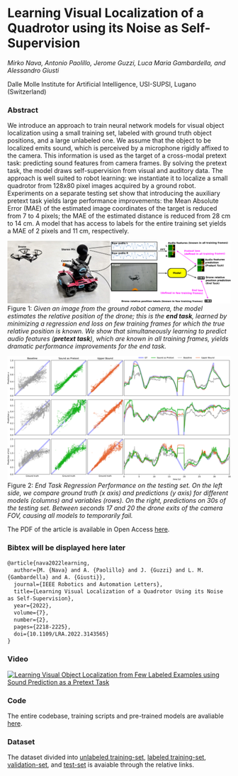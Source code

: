 # Learning Visual Localization of a Quadrotor using its Noise as Self-Supervision

*Mirko Nava, Antonio Paolillo, Jerome Guzzi, Luca Maria Gambardella, and Alessandro Giusti*

Dalle Molle Institute for Artificial Intelligence, USI-SUPSI, Lugano (Switzerland)

### Abstract
We introduce an approach to train neural network models for visual object localization using a small training set, labeled with ground truth object positions, and a large unlabeled one.
We assume that the object to be localized emits sound, which is perceived by a microphone rigidly affixed to the camera.
This information is used as the target of a cross-modal pretext task: predicting sound features from camera frames.
By solving the pretext task, the model draws self-supervision from visual and auditory data. 
The approach is well suited to robot learning: we instantiate it to localize a small quadrotor from 128x80 pixel images acquired by a ground robot. 
Experiments on a separate testing set show that introducing the auxiliary pretext task yields large performance improvements:
the Mean Absolute Error (MAE) of the estimated image coordinates of the target is reduced from 7 to 4 pixels; the MAE of the estimated distance is reduced from 28 cm to 14 cm.
A model that has access to labels for the entire training set yields a MAE of 2 pixels and 11 cm, respectively.


![Sound as Pretext](https://github.com/idsia-robotics/Sound-as-Pretext/blob/main/code/data/out/Intro.png)
Figure 1: *Given an image from the ground robot camera, the model estimates the relative position of the drone; this is the **end task**, learned by minimizing a regression end loss on few training frames for which the true relative position is known.
We show that simultaneously learning to predict audio features (**pretext task**), which are known in all training frames, yields dramatic performance improvements for the end task.*


![Regression Performance on the testing set](https://github.com/idsia-robotics/Sound-as-Pretext/blob/main/code/data/out/results.png)
Figure 2: *End Task Regression Performance on the testing set.
On the left side, we compare ground truth (x axis) and predictions (y axis) for different models (columns) and variables (rows).
On the right, predictions on 30s of the testing set.
Between seconds 17 and 20 the drone exits of the camera FOV, causing all models to temporarily fail.*

The PDF of the article is available in Open Access [here]( https://doi.org/10.1109/LRA.2022.3143565).

### Bibtex will be displayed here later

```properties
@article{nava2022learning,
  author={M. {Nava} and A. {Paolillo} and J. {Guzzi} and L. M. {Gambardella} and A. {Giusti}},
  journal={IEEE Robotics and Automation Letters}, 
  title={Learning Visual Localization of a Quadrotor Using its Noise as Self-Supervision}, 
  year={2022},
  volume={7},
  number={2},
  pages={2218-2225},
  doi={10.1109/LRA.2022.3143565}
}
```

### Video

[![Learning Visual Object Localization from Few Labeled Examples using Sound Prediction as a Pretext Task](https://github.com/idsia-robotics/Sound-as-Pretext/blob/main/code/data/out/video.gif)](https://www.youtube.com/watch?v=fuexj03mGNo)

### Code

The entire codebase, training scripts and pre-trained models are avaliable [here](https://github.com/idsia-robotics/Sound-as-Pretext/tree/main/code).

### Dataset

The dataset divided into [unlabeled training-set](https://drive.switch.ch/index.php/s/RSz7jRiHrSwf54p), [labeled training-set](https://drive.switch.ch/index.php/s/BfQwbzCf4gTGJ7T), [validation-set](https://drive.switch.ch/index.php/s/qN4NO9296K6ry1t), and [test-set](https://drive.switch.ch/index.php/s/7myEJA7E4zYQlVz) is avaiable through the relative links.
